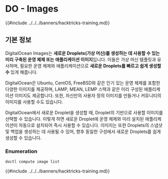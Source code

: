 # DO - Images

{{#include ../../../banners/hacktricks-training.md}}

## 기본 정보

DigitalOcean Images는 **새로운 Droplets(가상 머신)를 생성하는 데 사용할 수 있는 미리 구축된 운영 체제 또는 애플리케이션 이미지**입니다. 이들은 가상 머신 템플릿과 유사하며, 필요한 운영 체제와 애플리케이션으로 **새로운 Droplets를 빠르고 쉽게 생성할 수** 있게 해줍니다.

DigitalOcean은 Ubuntu, CentOS, FreeBSD와 같은 인기 있는 운영 체제를 포함한 다양한 이미지를 제공하며, LAMP, MEAN, LEMP 스택과 같은 미리 구성된 애플리케이션 이미지도 제공합니다. 또한, 자신만의 사용자 정의 이미지를 만들거나 커뮤니티의 이미지를 사용할 수도 있습니다.

DigitalOcean에서 새로운 Droplet을 생성할 때, Droplet의 기반으로 사용할 이미지를 선택할 수 있습니다. 이렇게 하면 새로운 Droplet에 운영 체제와 미리 설치된 애플리케이션이 자동으로 설치되어 즉시 사용할 수 있습니다. 이미지는 또한 Droplets의 스냅샷 및 백업을 생성하는 데 사용될 수 있어, 향후 동일한 구성에서 새로운 Droplets를 쉽게 생성할 수 있습니다.

### Enumeration
```
doctl compute image list
```
{{#include ../../../banners/hacktricks-training.md}}
